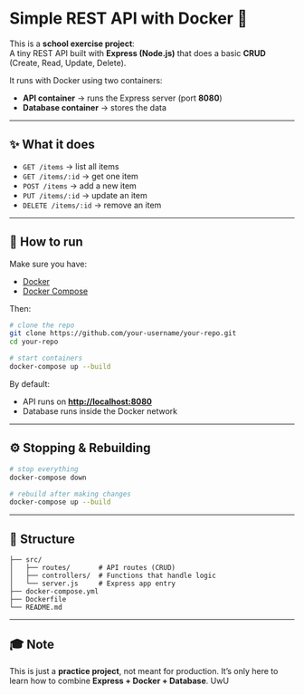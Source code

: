 # Simple REST API with Docker 🐳

This is a **school exercise project**:  
A tiny REST API built with **Express (Node.js)** that does a basic **CRUD** (Create, Read, Update, Delete).  

It runs with Docker using two containers:  
- **API container** → runs the Express server (port **8080**)  
- **Database container** → stores the data  

---

## ✨ What it does
- `GET /items` → list all items  
- `GET /items/:id` → get one item  
- `POST /items` → add a new item  
- `PUT /items/:id` → update an item  
- `DELETE /items/:id` → remove an item  

---

## 🚀 How to run

Make sure you have:  
- [Docker](https://docs.docker.com/get-docker/)  
- [Docker Compose](https://docs.docker.com/compose/)  

Then:

```bash
# clone the repo
git clone https://github.com/your-username/your-repo.git
cd your-repo

# start containers
docker-compose up --build
````

By default:

* API runs on **[http://localhost:8080](http://localhost:8080)**
* Database runs inside the Docker network

---

## ⚙️ Stopping & Rebuilding

```bash
# stop everything
docker-compose down

# rebuild after making changes
docker-compose up --build
```

---

## 📂 Structure

```
├── src/
│   ├── routes/       # API routes (CRUD)
│   ├── controllers/  # Functions that handle logic
│   └── server.js     # Express app entry
├── docker-compose.yml
├── Dockerfile
└── README.md
```

---

## 🎓 Note

This is just a **practice project**, not meant for production.
It’s only here to learn how to combine **Express + Docker + Database**. UwU
